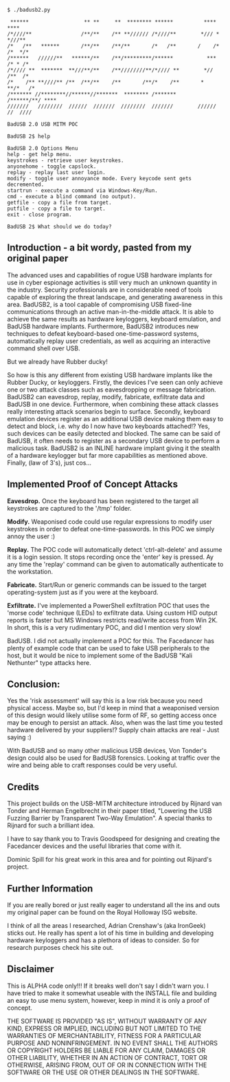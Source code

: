     $ ./badusb2.py 

     ******                  ** **     **  ******** ******          ****      **** 
    /*////**                /**/**    /** **////// /*////**        */// *    *///**
    /*   /**   ******       /**/**    /**/**       /*   /**       /    /*   /*  */*
    /******   //////**   ******/**    /**/*********/******           ***    /* * /*
    /*//// **  *******  **///**/**    /**////////**/*//// **        *//     /**  /*
    /*    /** **////** /**  /**/**    /**       /**/*    /**       *      **/*   /*
    /******* //********//******//*******  ******** /*******       /******/**/ **** 
    ///////   ////////  //////  ///////  ////////  ///////        ////// //  ////
    
    BadUSB 2.0 USB MITM POC

    BadUSB 2$ help

    BadUSB 2.0 Options Menu
    help - get help menu.
    keystrokes - retrieve user keystrokes.
    anyonehome - toggle capslock.
    replay - replay last user login.
    modify - toggle user annoyance mode. Every keycode sent gets decremented. 
    startrun - execute a command via Windows-Key/Run.
    cmd - execute a blind command (no output).
    getfile - copy a file from target.
    putfile - copy a file to target.
    exit - close program.
    
    BadUSB 2$ What should we do today?

## Introduction - a bit wordy, pasted from my original paper

The advanced uses and capabilities of rogue USB hardware implants for use in cyber espionage activities is still very much an unknown quantity in the industry. Security professionals are in considerable need of tools capable of exploring the threat landscape, and generating awareness in this area. BadUSB2, is a tool capable of compromising USB fixed-line communications through an active man-in-the-middle attack. It is able to achieve the same results as hardware keyloggers, keyboard emulation, and BadUSB hardware implants. Furthermore, BadUSB2 introduces new techniques to defeat keyboard-based one-time-password systems, automatically replay user credentials, as well as acquiring an interactive command shell over USB. 

But we already have Rubber ducky!

So how is this any different from existing USB hardware implants like the Rubber Ducky, or keyloggers. Firstly, the devices I've seen can only achieve one or two attack classes such as eavesdropping or message fabrication. BadUSB2 can eavesdrop, replay, modify, fabricate, exfiltrate data and BadUSB in one device. Furthermore, when combining these attack classes really interesting attack scenarios begin to surface. Secondly, keyboard emulation devices register as an additional USB device making them easy to detect and block, i.e. why do I now have two keyboards attached!? Yes, such devices can be easily detected and blocked. The same can be said of BadUSB, it often needs to register as a secondary USB device to perform a malicious task. BadUSB2 is an INLINE hardware implant giving it the stealth of a hardware keylogger but far more capabilities as mentioned above. Finally, (law of 3's), just cos...

## Implemented Proof of Concept Attacks

__Eavesdrop.__ Once the keyboard has been registered to the target all keystrokes are captured to the '/tmp' folder.

__Modify.__ Weaponised code could use regular expressions to modify user keystrokes in order to defeat one-time-passwords. In this POC we simply annoy the user :)

__Replay.__ The POC code will automatically detect 'ctrl-alt-delete' and assume it is a login session. It stops recording once the 'enter' key is pressed. Ay any time the 'replay' command can be given to automatically authenticate to the workstation.

__Fabricate.__ Start/Run or generic commands can be issued to the target operating-system just as if you were at the keyboard. 

__Exfiltrate.__ I've implemented a PowerShell exfiltration POC that uses the 'morse code' technique (LEDs) to exfiltrate data. Using custom HID output reports is faster but MS Windows restricts read/write access from Win 2K. In short, this is a very rudimentary POC, and did I mention very slow! 

BadUSB. I did not actually implement a POC for this. The Facedancer has plenty of example code that can be used to fake USB peripherals to the host, but it would be nice to implement some of the BadUSB "Kali Nethunter" type attacks here.

## Conclusion:

Yes the 'risk assessment' will say this is a low risk because you need physical access. Maybe so, but I'd keep in mind that a weaponised version of this design would likely utilise some form of RF, so getting access once may be enough to persist an attack. Also, when was the last time you tested hardware delivered by your suppliers!? Supply chain attacks are real - Just saying :)
 
With BadUSB and so many other malicious USB devices, Von Tonder's design could also be used for BadUSB forensics. Looking at traffic over the
 wire and being able to craft responses could be very useful.

## Credits

This project builds on the USB-MITM architecture introduced by Rijnard van Tonder and Herman Engelbrecht in their paper titled, "Lowering the USB Fuzzing Barrier by Transparent Two-Way Emulation". A special thanks to Rijnard for such a brilliant idea.

I have to say thank you to Travis Goodspeed for designing and creating the Facedancer devices and the useful libraries that come with it.

Dominic Spill for his great work in this area and for pointing out Rijnard's project.

## Further Information

If you are really bored or just really eager to understand all the ins and outs my original paper can be found on the Royal Holloway ISG website.

I think of all the areas I researched, Adrian Crenshaw's (aka IronGeek) sticks out. He really has spent a lot of his time in building and developing hardware keyloggers and has a plethora of ideas to consider. So for research purposes check his site out.

## Disclaimer

This is ALPHA code only!!! If it breaks well don't say I didn't warn you. I have tried to make it somewhat useable with the INSTALL file and building an easy to use menu system, however, keep in mind it is only a proof of concept. 

THE SOFTWARE IS PROVIDED "AS IS", WITHOUT WARRANTY OF ANY KIND, EXPRESS OR IMPLIED, INCLUDING BUT NOT LIMITED TO THE WARRANTIES OF MERCHANTABILITY, FITNESS FOR A PARTICULAR PURPOSE AND NONINFRINGEMENT. IN NO EVENT SHALL THE AUTHORS OR COPYRIGHT HOLDERS BE LIABLE FOR ANY CLAIM, DAMAGES OR OTHER LIABILITY, WHETHER IN AN ACTION OF CONTRACT, TORT OR OTHERWISE, ARISING FROM, OUT OF OR IN CONNECTION WITH THE SOFTWARE OR THE USE OR OTHER DEALINGS IN THE SOFTWARE.
